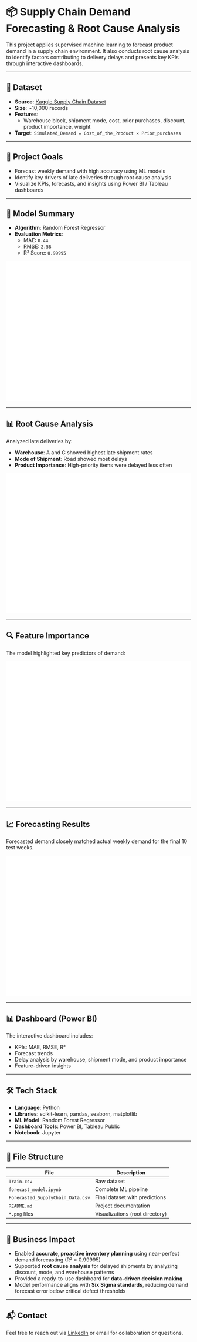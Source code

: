 # 📦 Supply Chain Demand Forecasting & Root Cause Analysis

This project applies supervised machine learning to forecast product demand in a supply chain environment. It also conducts root cause analysis to identify factors contributing to delivery delays and presents key KPIs through interactive dashboards.

---

## 📁 Dataset

- **Source**: [Kaggle Supply Chain Dataset](https://www.kaggle.com/datasets/prachi13/customer-analytics)
- **Size**: ~10,000 records
- **Features**:
  - Warehouse block, shipment mode, cost, prior purchases, discount, product importance, weight
- **Target**: `Simulated_Demand = Cost_of_the_Product × Prior_purchases`

---

## 🎯 Project Goals

- Forecast weekly demand with high accuracy using ML models
- Identify key drivers of late deliveries through root cause analysis
- Visualize KPIs, forecasts, and insights using Power BI / Tableau dashboards

---

## 🧠 Model Summary

- **Algorithm**: Random Forest Regressor
- **Evaluation Metrics**:
  - MAE: `0.44`
  - RMSE: `2.58`
  - R² Score: `0.99995`

![Actual vs Predicted](actual_vs_predicted.png)

---

## 📊 Root Cause Analysis

Analyzed late deliveries by:
- **Warehouse**: A and C showed highest late shipment rates
- **Mode of Shipment**: Road showed most delays
- **Product Importance**: High-priority items were delayed less often

![Discount vs Late Delivery](discount_vs_late.png)

---

## 🔍 Feature Importance

The model highlighted key predictors of demand:

![Feature Importance](feature_importance.png)

---

## 📈 Forecasting Results

Forecasted demand closely matched actual weekly demand for the final 10 test weeks.

![Forecast vs Actual Demand (Zoomed)](forecast_vs_actual_zoomed.png)

---

## 📊 Dashboard (Power BI)

The interactive dashboard includes:
- KPIs: MAE, RMSE, R²
- Forecast trends
- Delay analysis by warehouse, shipment mode, and product importance
- Feature-driven insights

---

## 🛠️ Tech Stack

- **Language**: Python
- **Libraries**: scikit-learn, pandas, seaborn, matplotlib
- **ML Model**: Random Forest Regressor
- **Dashboard Tools**: Power BI, Tableau Public
- **Notebook**: Jupyter

---

## 📂 File Structure

| File | Description |
|------|-------------|
| `Train.csv` | Raw dataset |
| `forecast_model.ipynb` | Complete ML pipeline |
| `Forecasted_SupplyChain_Data.csv` | Final dataset with predictions |
| `README.md` | Project documentation |
| `*.png` files | Visualizations (root directory) |

---

## 📌 Business Impact

- Enabled **accurate, proactive inventory planning** using near-perfect demand forecasting (R² = 0.99995)
- Supported **root cause analysis** for delayed shipments by analyzing discount, mode, and warehouse patterns
- Provided a ready-to-use dashboard for **data-driven decision making**
- Model performance aligns with **Six Sigma standards**, reducing demand forecast error below critical defect thresholds

---

## 📬 Contact

Feel free to reach out via [LinkedIn](https://www.linkedin.com/in/your-profile) or email for collaboration or questions.
